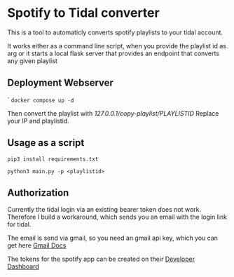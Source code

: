 # Spotify to Tidal converter


This is a tool to automaticly converts spotify playlists to your tidal account.

It works either as a command line script, when you provide the playlist id as arg or it starts a local flask server that provides an endpoint that converts any given playlist

## Deployment Webserver
`
````docker compose up -d ````

Then convert the playlist with *127.0.0.1/copy-playlist/PLAYLISTID*
Replace your IP and playlistid.

## Usage as a script


```` 
pip3 install requirements.txt

python3 main.py -p <playlistid>

````

## Authorization

Currently the tidal login via an existing bearer token does not work. Therefore I build a workaround, which sends you an email with the login link for tidal.

The email is send via gmail, so you need an gmail api key, which you can get here [Gmail Docs](https://developers.google.com/gmail/api/auth/about-auth)

The tokens for the spotify app can be created on their [Developer Dashboard](https://developer.spotify.com/dashboard/login)